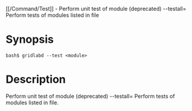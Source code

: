 [[/Command/Test]] -  Perform unit test of module (deprecated)
  --testall=<filename>                                    Perform tests of modules listed in file

# Synopsis
~~~
bash$ gridlabd --test <module>                                         
~~~

# Description

 Perform unit test of module (deprecated)
  --testall=<filename>                                    Perform tests of modules listed in file.

